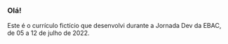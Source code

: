 ### Olá! 


Este é o currículo fictício que desenvolvi durante a Jornada Dev da EBAC, de 05 a 12 de julho de 2022.

